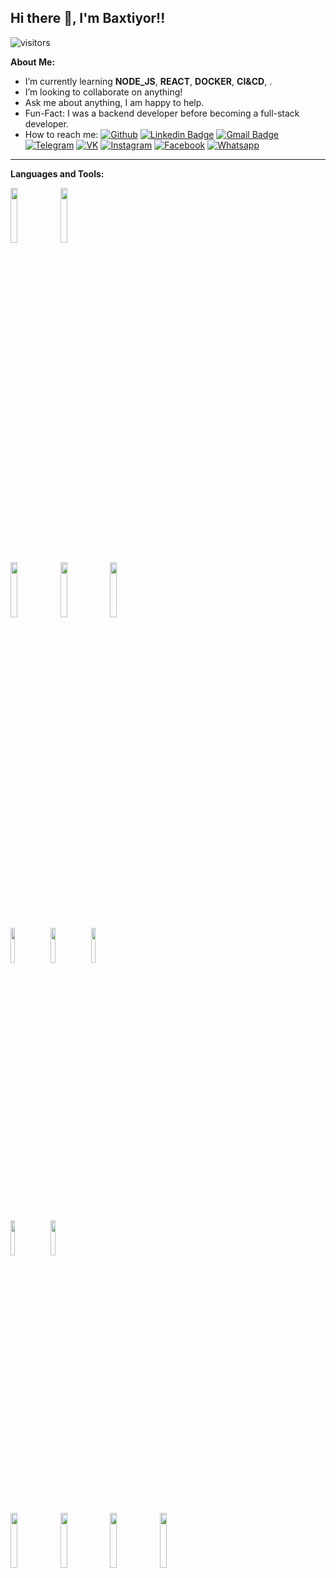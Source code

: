 ## Hi there 👋, I'm Baxtiyor!!
![visitors](https://visitor-badge.glitch.me/badge?page_id=baxt1yor)

**About Me:**
- I’m currently learning __NODE_JS__, __REACT__, __DOCKER__, __CI&CD__, .
- I’m looking to collaborate on anything!
- Ask me about anything, I am happy to help.
- Fun-Fact: I was a backend developer before becoming a full-stack developer.
- How to reach me:
[![Github](https://img.shields.io/badge/-Github-000?style=flat&logo=Github&logoColor=white)](https://github.com/baxt1yor)
[![Linkedin Badge](https://img.shields.io/badge/-LinkedIn-blue?style=flat-square&logo=Linkedin&logoColor=white&link=https://www.linkedin.com/in/baxtiyor-eshametov-99659119a)](https://www.linkedin.com/in/baxtiyor-eshametov-99659119a)
[![Gmail Badge](https://img.shields.io/badge/-Gmail-c14438?style=flat-square&logo=Gmail&logoColor=white&link=mailto:0898baxti@gmail.com)](mailto:0898baxti@gmail.com)
[![Telegram](https://img.shields.io/badge/-Telegram-2CA5E0?style=flat-square&logo=telegram&logoColor=white)](https://t.me/baxt1y0r)
[![VK](https://img.shields.io/badge/-VK-2CA5E0?style=flat-square&logo=VK&logoColor=white)](https://vk.com/realvirus)
[![Instagram](https://img.shields.io/badge/-Instagram-f09433?style=flat-square&logo=instagram&logoColor=white)](https://instagram.com/baxt1yor_)
[![Facebook](https://img.shields.io/badge/-Facebook-2CA5E0?style=flat-square&logo=facebook&logoColor=white)](https://www.facebook.com/baxtiyor.eshametov)
[![Whatsapp](https://img.shields.io/badge/-Whatsapp-24cc63?style=flat-square&logo=whatsapp&logoColor=white)](https://wa.me/999690898)

---
**Languages and Tools:**
<p>
  <code><img width="15%"  src="https://www.vectorlogo.zone/logos/php/php-ar21.svg"></code>
  <code><img width="15%"  src="https://www.vectorlogo.zone/logos/typescriptlang/typescriptlang-icon.svg"></code>
  
  <code><img width="15%" src="https://www.vectorlogo.zone/logos/laravel/laravel-ar21.svg"></code>
  <code><img width="15%" src="https://www.vectorlogo.zone/logos/getbootstrap/getbootstrap-ar21.svg"></code>
  <code><img width="15%" src="https://www.vectorlogo.zone/logos/tailwindcss/tailwindcss-ar21.svg"></code>
  <br />
  <code><img width="12%" src="https://www.vectorlogo.zone/logos/javascript/javascript-ar21.svg"></code>
  <code><img width="12%" src="https://www.vectorlogo.zone/logos/reactjs/reactjs-ar21.svg"></code>
  <code><img width="12%" src="https://www.vectorlogo.zone/logos/vuejs/vuejs-ar21.svg"></code>  
  <code><img width="12%" src="https://www.vectorlogo.zone/logos/npmjs/npmjs-ar21.svg"></code>
  <code><img width="12%" src="https://www.vectorlogo.zone/logos/js_webpack/js_webpack-ar21.svg"></code>
  <br />
  <code><img width="15%" src="https://www.vectorlogo.zone/logos/mysql/mysql-ar21.svg"></code>
  <code><img width="15%" src="https://www.vectorlogo.zone/logos/postgresql/postgresql-ar21.svg"></code>
  <code><img width="15%" src="https://www.vectorlogo.zone/logos/nodejs/nodejs-ar21.svg"></code>
  <code><img width="15%" src="https://www.vectorlogo.zone/logos/nestjs/nestjs-ar21.svg"></code>
  <!-- <code><img width="15%" src="https://www.vectorlogo.zone/logos/docker/docker-ar21.svg"></code> -->
</p>
